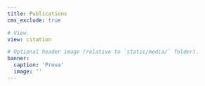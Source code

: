```yaml
---
title: Publications
cms_exclude: true

# View.
view: citation

# Optional header image (relative to `static/media/` folder).
banner:
  caption: 'Prova'
  image: ''
---
```

